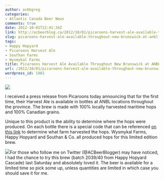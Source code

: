 ```yaml
---
author: acbbgreg
categories:
- Atlantic Canada Beer News
comments: true
date: 2012-10-01T22:41:34Z
link: http://acbeerblog.ca/2012/10/01/picaroons-harvest-ale-available-throughout-new-brunswick-at-anbl-locations/
slug: picaroons-harvest-ale-available-throughout-new-brunswick-at-anbl-locations
tags:
- Happy Hopyard
- Picaroons Harvest Ale
- Southan Farms
- Wysmykal Farms
title: Picaroons Harvest Ale Available Throughout New Brunswick at ANBL Locations
url: /2012/10/01/picaroons-harvest-ale-available-throughout-new-brunswick-at-anbl-locations/
wordpress_id: 1981
---
```


![](http://acbeerblog.ca/wp-content/uploads/2012/10/picaroons-harvest-ale-1.png)

I received a press release from Picaroons today announcing that for the first time, their Harvest Ale is available in bottles at ANBL locations throughout the province.  The brew is made with 100% locally harvested maritime hops and 100% Canadian grains.

Unique to this product is the ability to determine where the hops were produced.  On each bottle there is a special code that can be referenced [on this link](http://picaroons.ca/myharvest/) to determine what farm harvested the hops.  Wysmykal Farms, Happy Hopyard and Southan & Co. all produced hops for this limited edition brew.

[![](http://acbeerblog.ca/wp-content/uploads/2012/10/picaroons-harvest-ale-2.png)](http://acbeerblog.ca/wp-content/uploads/2012/10/picaroons-harvest-ale-2.png)For those who follow me on Twitter (@ACBeerBlogger) may have noticed, I had the chance to try this brew (batch 2039/40 from Happy Hopyard Cascade) last Saturday and absolutely loved it.  The beer is available for a limited time so pick some up, unless quantities are limited in which case you should save it for me.

